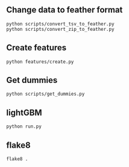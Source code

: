 ## Change data to feather format

```
python scripts/convert_tsv_to_feather.py
python scripts/convert_zip_to_feather.py
```

## Create features

```
python features/create.py
```

## Get dummies

```
python scripts/get_dummies.py
```

## lightGBM

```
python run.py
```

## flake8

```
flake8 .
```